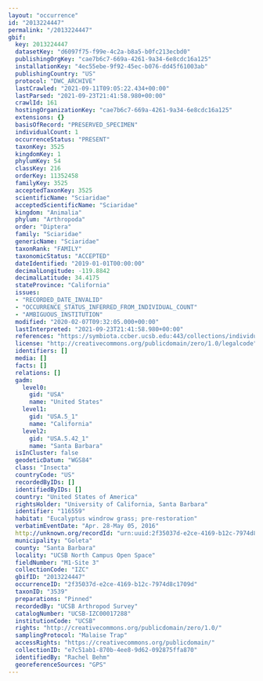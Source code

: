 ```yaml
---
layout: "occurrence"
id: "2013224447"
permalink: "/2013224447"
gbif:
  key: 2013224447
  datasetKey: "d6097f75-f99e-4c2a-b8a5-b0fc213ecbd0"
  publishingOrgKey: "cae7b6c7-669a-4261-9a34-6e8cdc16a125"
  installationKey: "4ec55ebe-9f92-45ec-b076-dd45f61003ab"
  publishingCountry: "US"
  protocol: "DWC_ARCHIVE"
  lastCrawled: "2021-09-11T09:05:22.434+00:00"
  lastParsed: "2021-09-23T21:41:58.980+00:00"
  crawlId: 161
  hostingOrganizationKey: "cae7b6c7-669a-4261-9a34-6e8cdc16a125"
  extensions: {}
  basisOfRecord: "PRESERVED_SPECIMEN"
  individualCount: 1
  occurrenceStatus: "PRESENT"
  taxonKey: 3525
  kingdomKey: 1
  phylumKey: 54
  classKey: 216
  orderKey: 11352458
  familyKey: 3525
  acceptedTaxonKey: 3525
  scientificName: "Sciaridae"
  acceptedScientificName: "Sciaridae"
  kingdom: "Animalia"
  phylum: "Arthropoda"
  order: "Diptera"
  family: "Sciaridae"
  genericName: "Sciaridae"
  taxonRank: "FAMILY"
  taxonomicStatus: "ACCEPTED"
  dateIdentified: "2019-01-01T00:00:00"
  decimalLongitude: -119.8842
  decimalLatitude: 34.4175
  stateProvince: "California"
  issues:
  - "RECORDED_DATE_INVALID"
  - "OCCURRENCE_STATUS_INFERRED_FROM_INDIVIDUAL_COUNT"
  - "AMBIGUOUS_INSTITUTION"
  modified: "2020-02-07T09:32:05.000+00:00"
  lastInterpreted: "2021-09-23T21:41:58.980+00:00"
  references: "https://symbiota.ccber.ucsb.edu:443/collections/individual/index.php?occid=116559"
  license: "http://creativecommons.org/publicdomain/zero/1.0/legalcode"
  identifiers: []
  media: []
  facts: []
  relations: []
  gadm:
    level0:
      gid: "USA"
      name: "United States"
    level1:
      gid: "USA.5_1"
      name: "California"
    level2:
      gid: "USA.5.42_1"
      name: "Santa Barbara"
  isInCluster: false
  geodeticDatum: "WGS84"
  class: "Insecta"
  countryCode: "US"
  recordedByIDs: []
  identifiedByIDs: []
  country: "United States of America"
  rightsHolder: "University of California, Santa Barbara"
  identifier: "116559"
  habitat: "Eucalyptus windrow grass; pre-restoration"
  verbatimEventDate: "Apr. 28-May 05, 2016"
  http://unknown.org/recordId: "urn:uuid:2f35037d-e2ce-4169-b12c-7974d8c1709d"
  municipality: "Goleta"
  county: "Santa Barbara"
  locality: "UCSB North Campus Open Space"
  fieldNumber: "M1-Site 3"
  collectionCode: "IZC"
  gbifID: "2013224447"
  occurrenceID: "2f35037d-e2ce-4169-b12c-7974d8c1709d"
  taxonID: "3539"
  preparations: "Pinned"
  recordedBy: "UCSB Arthropod Survey"
  catalogNumber: "UCSB-IZC00017288"
  institutionCode: "UCSB"
  rights: "http://creativecommons.org/publicdomain/zero/1.0/"
  samplingProtocol: "Malaise Trap"
  accessRights: "https://creativecommons.org/publicdomain/"
  collectionID: "e7c51ab1-870b-4ee8-9d62-092875ffa870"
  identifiedBy: "Rachel Behm"
  georeferenceSources: "GPS"
---
```

